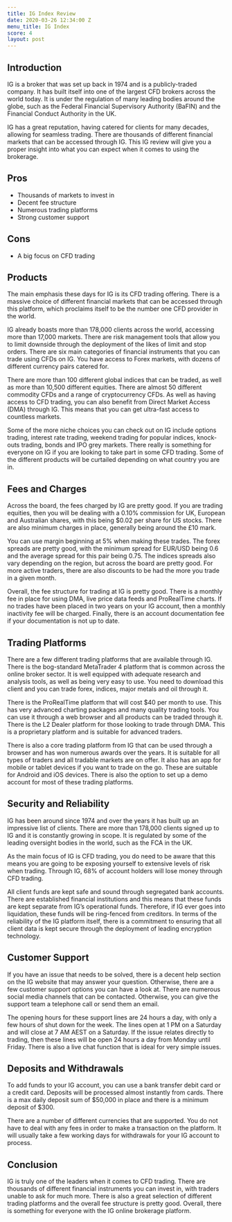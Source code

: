 ```yaml
---
title: IG Index Review
date: 2020-03-26 12:34:00 Z
menu_title: IG Index
score: 4
layout: post
---
```


## Introduction

IG is a broker that was set up back in 1974 and is a publicly-traded company. It has built itself into one of the largest CFD brokers across the world today. It is under the regulation of many leading bodies around the globe, such as the Federal Financial Supervisory Authority (BaFIN) and the Financial Conduct Authority in the UK. 

IG has a great reputation, having catered for clients for many decades, allowing for seamless trading. There are thousands of different financial markets that can be accessed through IG. This IG review will give you a proper insight into what you can expect when it comes to using the brokerage. 


## Pros 



*   Thousands of markets to invest in
*   Decent fee structure
*   Numerous trading platforms
*   Strong customer support


## Cons



*   A big focus on CFD trading


## Products

The main emphasis these days for IG is its CFD trading offering. There is a massive choice of different financial markets that can be accessed through this platform, which proclaims itself to be the number one CFD provider in the world. 

IG already boasts more than 178,000 clients across the world, accessing more than 17,000 markets.  There are risk management tools that allow you to limit downside through the deployment of the likes of limit and stop orders. There are six main categories of financial instruments that you can trade using CFDs on IG. You have access to Forex markets, with dozens of different currency pairs catered for.  

There are more than 100 different global indices that can be traded, as well as more than 10,500 different equities. There are almost 50 different commodity CFDs and a range of cryptocurrency CFDs. As well as having access to CFD trading, you can also benefit from Direct Market Access (DMA) through IG. This means that you can get ultra-fast access to countless markets. 

Some of the more niche choices you can check out on IG include options trading, interest rate trading, weekend trading for popular indices, knock-outs trading, bonds and IPO grey markets.  There really is something for everyone on IG if you are looking to take part in some CFD trading. Some of the different products will be curtailed depending on what country you are in.  


## Fees and Charges

Across the board, the fees charged by IG are pretty good. If you are trading equities, then you will be dealing with a 0.10% commission for UK, European and Australian shares, with this being $0.02 per share for US stocks. There are also minimum charges in place, generally being around the £10 mark. 

You can use margin beginning at 5% when making these trades. The forex spreads are pretty good, with the minimum spread for EUR/USD being 0.6 and the average spread for this pair being 0.75. The indices spreads also vary depending on the region, but across the board are pretty good. For more active traders, there are also discounts to be had the more you trade in a given month. 

Overall, the fee structure for trading at IG is pretty good. There is a monthly fee in place for using DMA, live price data feeds and ProRealTime charts. If no trades have been placed in two years on your IG account, then a monthly inactivity fee will be charged. Finally, there is an account documentation fee if your documentation is not up to date.


## Trading Platforms

There are a few different trading platforms that are available through IG. There is the bog-standard MetaTrader 4 platform that is common across the online broker sector. It is well equipped with adequate research and analysis tools, as well as being very easy to use. You need to download this client and you can trade forex, indices, major metals and oil through it. 

There is the ProRealTime platform that will cost $40 per month to use. This has very advanced charting packages and many quality trading tools. You can use it through a web browser and all products can be traded through it. There is the L2 Dealer platform for those looking to trade through DMA. This is a proprietary platform and is suitable for advanced traders. 

There is also a core trading platform from IG that can be used through a browser and has won numerous awards over the years. It is suitable for all types of traders and all tradable markets are on offer. It also has an app for mobile or tablet devices if you want to trade on the go. These are suitable for Android and iOS devices. There is also the option to set up a demo account for most of these trading platforms. 


## Security and Reliability

IG has been around since 1974 and over the years it has built up an impressive list of clients. There are more than 178,000 clients signed up to IG and it is constantly growing in scope. It is regulated by some of the leading oversight bodies in the world, such as the FCA in the UK. 

As the main focus of IG is CFD trading, you do need to be aware that this means you are going to be exposing yourself to extensive levels of risk when trading. Through IG, 68% of account holders will lose money through CFD trading. 

All client funds are kept safe and sound through segregated bank accounts. There are established financial institutions and this means that these funds are kept separate from IG’s operational funds. Therefore, if IG ever goes into liquidation, these funds will be ring-fenced from creditors. In terms of the reliability of the IG platform itself, there is a commitment to ensuring that all client data is kept secure through the deployment of leading encryption technology. 


## Customer Support

If you have an issue that needs to be solved, there is a decent help section on the IG website that may answer your question. Otherwise, there are a few customer support options you can have a look at. There are numerous social media channels that can be contacted. Otherwise, you can give the support team a telephone call or send them an email. 

The opening hours for these support lines are 24 hours a day, with only a few hours of shut down for the week. The lines open at 1 PM on a Saturday and will close at 7 AM AEST on a Saturday. If the issue relates directly to trading, then these lines will be open 24 hours a day from Monday until Friday. There is also a live chat function that is ideal for very simple issues.


## Deposits and Withdrawals

To add funds to your IG account, you can use a bank transfer debit card or a credit card. Deposits will be processed almost instantly from cards. There is a max daily deposit sum of $50,000 in place and there is a minimum deposit of $300. 

There are a number of different currencies that are supported. You do not have to deal with any fees in order to make a transaction on the platform. It will usually take a few working days for withdrawals for your IG account to process.


## Conclusion

IG is truly one of the leaders when it comes to CFD trading. There are thousands of different financial instruments you can invest in, with traders unable to ask for much more. There is also a great selection of different trading platforms and the overall fee structure is pretty good. Overall, there is something for everyone with the IG online brokerage platform. 
